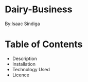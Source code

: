# Dairy-Business
By:Isaac Sindiga

# Table of Contents
<ul>
<li>Description</li>
<li>Installation</li>
<li>Technology Used</li>
<li>Licence</li>
</ul>
